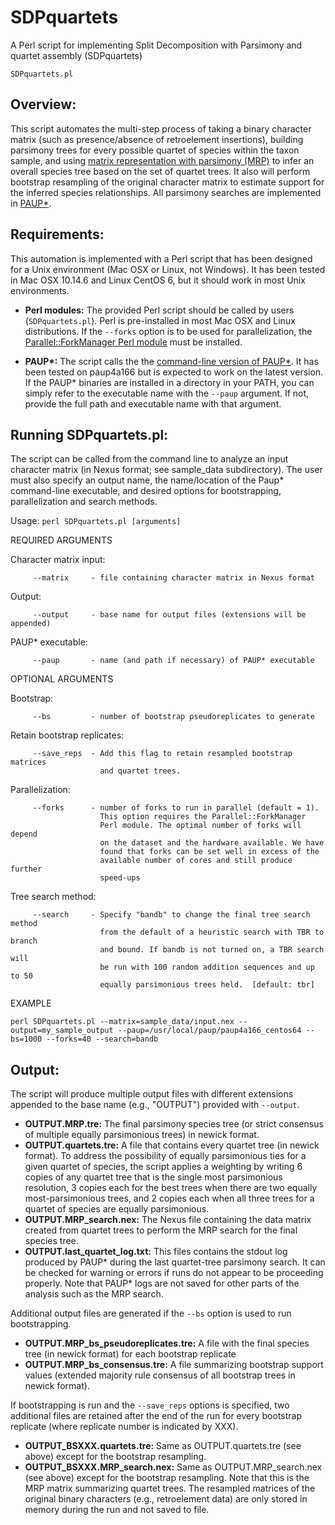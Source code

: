 # SDPquartets
A Perl script for implementing Split Decomposition with Parsimony and quartet assembly (SDPquartets) 

`SDPquartets.pl`

## Overview: 
This script automates the multi-step process of taking a binary character matrix (such as presence/absence of retroelement insertions), building parsimony trees for every possible quartet of species within the taxon sample, and using [matrix representation with parsimony (MRP)](https://www.sciencedirect.com/science/article/pii/105579039290035F) to infer an overall species tree based on the set of quartet trees. It also will perform bootstrap resampling of the original character matrix to estimate support for the inferred species relationships. All parsimony searches are implemented in [PAUP\*](https://paup.phylosolutions.com/).

## Requirements: 

This automation is implemented with a Perl script that has been designed for a Unix environment (Mac OSX or Linux, not Windows). It has been tested in Mac OSX 10.14.6 and Linux CentOS 6, but it should work in most Unix environments.

- **Perl modules:** The provided Perl script should be called by users (`SDPquartets.pl`). Perl is pre-installed in most Mac OSX and Linux distributions. If the `--forks` option is to be used for parallelization, the [Parallel::ForkManager Perl module](https://metacpan.org/pod/Parallel::ForkManager) must be installed.

- **PAUP\*:** The script calls the the [command-line version of PAUP\*](http://phylosolutions.com/paup-test/). It has been tested on paup4a166 but is expected to work on the latest version. If the PAUP\* binaries are installed in a directory in your PATH, you can simply refer to the executable name with the `--paup` argument. If not, provide the full path and executable name with that argument.

## Running SDPquartets.pl:
The script can be called from the command line to analyze an input character matrix (in Nexus format; see sample\_data subdirectory). The user must also specify an output name, the name/location of the Paup\* command-line executable, and desired options for bootstrapping, parallelization and search methods.

Usage: `perl SDPquartets.pl [arguments]`
   
   REQUIRED ARGUMENTS
   
   Character matrix input:
   
         --matrix     - file containing character matrix in Nexus format

   Output:
   
         --output     - base name for output files (extensions will be appended)

   PAUP\* executable:
   
         --paup       - name (and path if necessary) of PAUP* executable


   OPTIONAL ARGUMENTS

   Bootstrap:
   
         --bs         - number of bootstrap pseudoreplicates to generate
 
   Retain bootstrap replicates:
   
         --save_reps  - Add this flag to retain resampled bootstrap matrices
         				and quartet trees.
         
   Parallelization:
   
         --forks      - number of forks to run in parallel (default = 1).
                        This option requires the Parallel::ForkManager
                        Perl module. The optimal number of forks will depend
                        on the dataset and the hardware available. We have
                        found that forks can be set well in excess of the 
                        available number of cores and still produce further
                        speed-ups

   Tree search method:
   
         --search     - Specify "bandb" to change the final tree search method
                        from the default of a heuristic search with TBR to branch
                        and bound. If bandb is not turned on, a TBR search will
                        be run with 100 random addition sequences and up to 50
                        equally parsimonious trees held.  [default: tbr] 
   
   EXAMPLE
   
   `perl SDPquartets.pl --matrix=sample_data/input.nex --output=my_sample_output --paup=/usr/local/paup/paup4a166_centos64 --bs=1000 --forks=40 --search=bandb`
              
## Output:
The script will produce multiple output files with different extensions appended to the base name (e.g., "OUTPUT") provided with `--output`.

- **OUTPUT.MRP.tre:** The final parsimony species tree (or strict consensus of multiple equally parsimonious trees) in newick format.
- **OUTPUT.quartets.tre:** A file that contains every quartet tree (in newick format). To address the possibility of equally parsimonious ties for a given quartet of species, the script applies a weighting by writing 6 copies of any quartet tree that is the single most parsimonious resolution, 3 copies each for the best trees when there are two equally most-parsimonious trees, and 2 copies each when all three trees for a quartet of species are equally parsimonious.
- **OUTPUT.MRP_search.nex:** The Nexus file containing the data matrix created from quartet trees to perform the MRP search for the final species tree.
- **OUTPUT.last_quartet_log.txt:** This files contains the stdout log produced by PAUP\* during the last quartet-tree parsimony search. It can be checked for warning or errors if runs do not appear to be proceeding properly. Note that PAUP\* logs are not saved for other parts of the analysis such as the MRP search.

Additional output files are generated if the `--bs` option is used to run bootstrapping.

- **OUTPUT.MRP_bs_pseudoreplicates.tre:** A file with the final species tree (in newick format) for each bootstrap replicate
- **OUTPUT.MRP_bs_consensus.tre:** A file summarizing bootstrap support values (extended majority rule consensus of all bootstrap trees in newick format).

If bootstrapping is run and the `--save_reps` options is specified, two additional files are retained after the end of the run for every bootstrap replicate (where replicate number is indicated by XXX).

- **OUTPUT_BSXXX.quartets.tre:** Same as OUTPUT.quartets.tre (see above) except for the bootstrap resampling.
- **OUTPUT_BSXXX.MRP_search.nex:** Same as OUTPUT.MRP_search.nex (see above) except for the bootstrap resampling. Note that this is the MRP matrix summarizing quartet trees. The resampled matrices of the original binary characters (e.g., retroelement data) are only stored in memory during the run and not saved to file.
